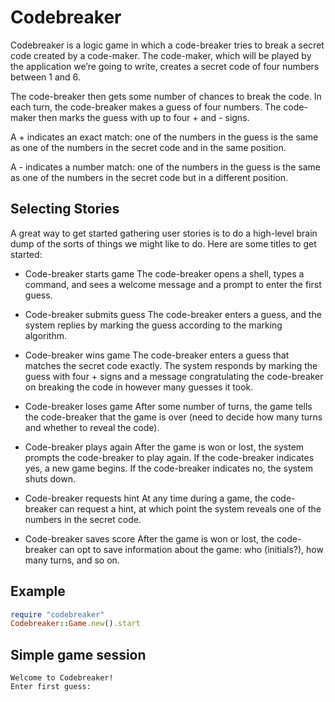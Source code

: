 Codebreaker
===========
Codebreaker is a logic game in which a code-breaker tries to break a secret code created by a code-maker. The code-maker, which will be played by the application we’re going to write, creates a secret code of four numbers between 1 and 6.

The code-breaker then gets some number of chances to break the code. In each turn, the code-breaker makes a guess of four numbers. The code-maker then marks the guess with up to four + and - signs.

A + indicates an exact match: one of the numbers in the guess is the same as one of the numbers in the secret code and in the same position.

A - indicates a number match: one of the numbers in the guess is the same as one of the numbers in the secret code but in a different position.


Selecting Stories
-----------------
A great way to get started gathering user stories is to do a high-level brain dump of the sorts of things we might like to do. Here are some titles to get started:

* Code-breaker starts game
The code-breaker opens a shell, types a command, and sees a welcome message and a prompt to enter the first guess.

* Code-breaker submits guess
The code-breaker enters a guess, and the system replies by marking the guess according to the marking algorithm.

* Code-breaker wins game
The code-breaker enters a guess that matches the secret code exactly. The system responds by marking the guess with four + signs and a message congratulating the code-breaker on breaking the code in however many guesses it took.

* Code-breaker loses game
After some number of turns, the game tells the code-breaker that the game is over (need to decide how many turns and whether to reveal the code).

* Code-breaker plays again
After the game is won or lost, the system prompts the code-breaker to play again. If the code-breaker indicates yes, a new game begins. If the code-breaker indicates no, the system shuts down.

* Code-breaker requests hint
At any time during a game, the code-breaker can request a hint, at which point the system reveals one of the numbers in the secret code.

* Code-breaker saves score
After the game is won or lost, the code-breaker can opt to save information about the game: who (initials?), how many turns, and so on.


Example
-------
```ruby
require "codebreaker"
Codebreaker::Game.new().start
```

Simple game session
-------------------
```
Welcome to Codebreaker!
Enter first guess:

```